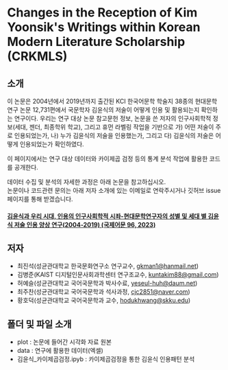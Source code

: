 # Changes in the Reception of Kim Yoonsik's Writings within Korean Modern Literature Scholarship (CRKMLS)

## 소개
이 논문은 2004년에서 2019년까지 출간된 KCI 한국어문학 학술지 38종의 현대문학 연구 논문 12,731편에서 
국문학자 김윤식의 저술이 어떻게 인용 및 활용되는지 확인하는 연구이다.
우리는 연구 대상 논문 참고문헌 정보, 논문을 쓴 저자의 인구사회학적 정보(세대, 젠더, 최종학위 학교), 그리고 휴먼 라벨링 작업을 기반으로 
가) 어떤 저술이 주로 인용되었는가, 나) 누가 김윤식의 저술을 인용했는가, 그리고 다) 김윤식의 저술은 어떻게 인용되었는가 확인하였다.  

이 페이지에서는 연구 대상 데이터와 카이제곱 검정 등의 통계 분석 작업에 활용한 코드를 공개한다.

데이터 수집 및 분석의 자세한 과정은 아래 논문을 참고하십시오.  
논문이나 코드관련 문의는 아래 저자 소개에 있는 이메일로 연락주시거나 깃허브 issue 페이지를 통해 받겠습니다.  
#### [김윤식과 우리 시대, 인용의 인구사회학적 시좌-현대문학연구자의 성별 및 세대 별 김윤식 저술 인용 양상 연구(2004-2019) (국제어문 96, 2023)](https://www.kci.go.kr/kciportal/ci/sereArticleSearch/ciSereArtiView.kci?sereArticleSearchBean.artiId=ART002949387)

## 저자
* 최진석(성균관대학교 한국문화연구소 연구교수, gkman1@hanmail.net)
* 김병준(KAIST 디지털인문사회과학센터 연구조교수, kuntakim88@gmail.com)
* 허예슬(성균관대학교 국어국문학과 박사수료, yeseul-huh@daum.net)
* 최주찬(성균관대학교 국어국문학과 석사과정, cjc2851@naver.com)
* 황호덕(성균관대학교 국어국문학과 교수, hodukhwang@skku.edu)

## 폴더 및 파일 소개
* plot : 논문에 들어간 시각화 자료 원본
* data : 연구에 활용한 데이터(엑셀)
* 김윤식_카이제곱검정.ipyb : 카이제곱검정을 통한 김윤식 인용패턴 분석